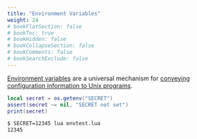 ```yaml
---
title: "Environment Variables"
weight: 24
# bookFlatSection: false
# bookToc: true
# bookHidden: false
# bookCollapseSection: false
# bookComments: false
# bookSearchExclude: false
---
```


[Environment variables](http://en.wikipedia.org/wiki/Environment_variable) are a universal mechanism for [conveying configuration
information to Unix programs](http://www.12factor.net/config).

```lua
local secret = os.getenv("SECRET")
assert(secret ~= nil, "SECRET not set")
print(secret)
```

```bash
$ SECRET=12345 lua envtest.lua
12345
```
